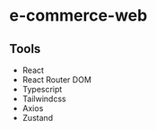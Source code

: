 # e-commerce-web

## Tools

- React
- React Router DOM
- Typescript
- Tailwindcss
- Axios
- Zustand
